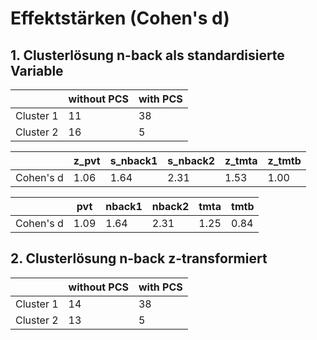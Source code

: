 # Effektstärken (Cohen's d)

## 1. Clusterlösung n-back als standardisierte Variable

<table>
  <thead>
    <tr>
      <th></th>
      <th>without PCS</th>
      <th>with PCS</th>
    </tr>
  </thead>
  <tbody>
    <tr>
      <td>Cluster 1</td>
      <td>11</td>
      <td>38</td>
    </tr>
    <tr>
      <td>Cluster 2</td>
      <td>16</td>
      <td>5</td>
    </tr>
  </tbody>
</table>

<table>
  <thead>
    <tr>
      <th></th>
      <th>z_pvt</th>
      <th>s_nback1</th>
      <th>s_nback2</th>
      <th>z_tmta</th>
      <th>z_tmtb</th>
    </tr>
  </thead>
  <tbody>
    <tr>
      <td>Cohen's d</td>
      <td>1.06</td>
      <td>1.64</td>
      <td>2.31</td>
      <td>1.53</td>
      <td>1.00</td>
    </tr>
  </tbody>
</table>

<table>
  <thead>
    <tr>
      <th></th>
      <th>pvt</th>
      <th>nback1</th>
      <th>nback2</th>
      <th>tmta</th>
      <th>tmtb</th>
    </tr>
  </thead>
  <tbody>
    <tr>
      <td>Cohen's d</td>
      <td>1.09</td>
      <td>1.64</td>
      <td>2.31</td>
      <td>1.25</td>
      <td>0.84</td>
    </tr>
  </tbody>
</table>

## 2. Clusterlösung n-back z-transformiert

<table>
  <thead>
    <tr>
      <th></th>
      <th>without PCS</th>
      <th>with PCS</th>
    </tr>
  </thead>
  <tbody>
    <tr>
      <td>Cluster 1</td>
      <td>14</td>
      <td>38</td>
    </tr>
    <tr>
      <td>Cluster 2</td>
      <td>13</td>
      <td>5</td>
    </tr>
  </tbody>
</table>
